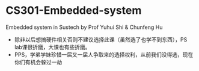 # CS301-Embedded-system
Embedded system in Sustech by Prof Yuhui Shi &amp; Chunfeng Hu
* 除非以后想搞硬件相关否则不建议选择此课（虽然选了也学不到东西），PS lab课很折磨，大课也有些折磨。
* PPS，学弟学妹珍惜一届又一届人争取来的选择权利，从前我们没得选，现在你们有机会躲过一劫
